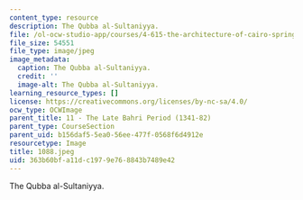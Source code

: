 ```yaml
---
content_type: resource
description: The Qubba al-Sultaniyya.
file: /ol-ocw-studio-app/courses/4-615-the-architecture-of-cairo-spring-2002/363b60bfa11dc1979e768843b7489e42_1088.jpeg
file_size: 54551
file_type: image/jpeg
image_metadata:
  caption: The Qubba al-Sultaniyya.
  credit: ''
  image-alt: The Qubba al-Sultaniyya.
learning_resource_types: []
license: https://creativecommons.org/licenses/by-nc-sa/4.0/
ocw_type: OCWImage
parent_title: 11 - The Late Bahri Period (1341-82)
parent_type: CourseSection
parent_uid: b156daf5-5ea0-56ee-477f-0568f6d4912e
resourcetype: Image
title: 1088.jpeg
uid: 363b60bf-a11d-c197-9e76-8843b7489e42
---
```

The Qubba al-Sultaniyya.